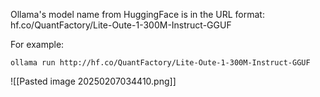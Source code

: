 Ollama's model name from HuggingFace is in the URL format:
hf.co/QuantFactory/Lite-Oute-1-300M-Instruct-GGUF

For example:
```
ollama run http://hf.co/QuantFactory/Lite-Oute-1-300M-Instruct-GGUF
```

![[Pasted image 20250207034410.png]]